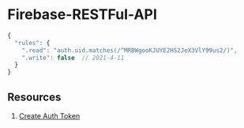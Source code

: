 # Firebase-RESTFul-API


```javascript
{
  "rules": {
    ".read": "auth.uid.matches(/^MRBWgooKJUYE2HS2JeX3VlY99us2/)",
    ".write": false  // 2021-4-11
  }
}
```


## Resources 

1. [Create Auth Token](https://stackoverflow.com/questions/38661839/using-postman-to-access-firebase-rest-api)
